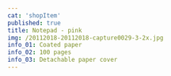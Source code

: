 ```yaml
---
cat: 'shopItem'
published: true
title: Notepad - pink
img: /20112018-20112018-capture0029-3-2x.jpg
info_01: Coated paper
info_02: 100 pages
info_03: Detachable paper cover
---
```

